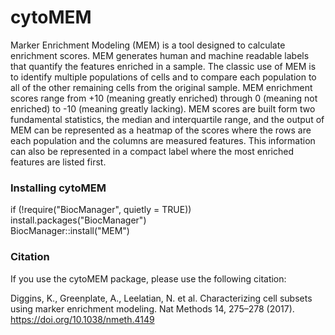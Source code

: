 # cytoMEM

Marker Enrichment Modeling (MEM) is a tool designed to calculate enrichment scores.  MEM generates human and machine readable labels that quantify the features enriched in a sample.  The classic use of MEM is to identify multiple populations of cells and to compare each population to all of the other remaining cells from the original sample.  MEM enrichment scores range from +10 (meaning greatly enriched) through 0 (meaning not enriched) to -10 (meaning greatly lacking).  MEM scores are built form two fundamental statistics, the median and interquartile range, and the output of MEM can be represented as a heatmap of the scores where the rows are each population and the columns are measured features.  This information can also be represented in a compact label where the most enriched features are listed first.

### Installing cytoMEM

if (!require("BiocManager", quietly = TRUE))  
        install.packages("BiocManager")  
        BiocManager::install("MEM")

### Citation

If you use the cytoMEM package, please use the following citation:

Diggins, K., Greenplate, A., Leelatian, N. et al. Characterizing cell subsets using marker enrichment modeling. Nat Methods 14, 275–278 (2017). https://doi.org/10.1038/nmeth.4149
